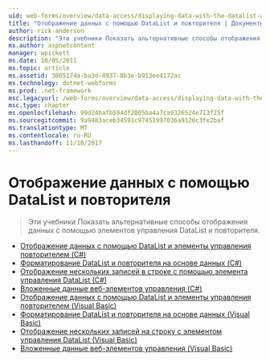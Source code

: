 ```yaml
---
uid: web-forms/overview/data-access/displaying-data-with-the-datalist-and-repeater/index
title: "Отображение данных с помощью DataList и повторителя | Документы Microsoft"
author: rick-anderson
description: "Эти учебники Показать альтернативные способы отображения данных с помощью элементов управления DataList и повторителя."
ms.author: aspnetcontent
manager: wpickett
ms.date: 10/05/2011
ms.topic: article
ms.assetid: 3005174a-ba3d-4937-8b3e-b913ee4172ac
ms.technology: dotnet-webforms
ms.prod: .net-framework
msc.legacyurl: /web-forms/overview/data-access/displaying-data-with-the-datalist-and-repeater
msc.type: chapter
ms.openlocfilehash: 99d24bafb594df2005ba4a7ca9326524e713f25f
ms.sourcegitcommit: 9a9483aceb34591c97451997036a9120c3fe2baf
ms.translationtype: MT
ms.contentlocale: ru-RU
ms.lasthandoff: 11/10/2017
---
```

<a name="displaying-data-with-the-datalist-and-repeater"></a>Отображение данных с помощью DataList и повторителя
====================
> Эти учебники Показать альтернативные способы отображения данных с помощью элементов управления DataList и повторителя.


- [Отображение данных с помощью DataList и элементы управления повторителем (C#)](displaying-data-with-the-datalist-and-repeater-controls-cs.md)
- [Форматирование DataList и повторителя на основе данных (C#)](formatting-the-datalist-and-repeater-based-upon-data-cs.md)
- [Отображение нескольких записей в строке с помощью элемента управления DataList (C#)](showing-multiple-records-per-row-with-the-datalist-control-cs.md)
- [Вложенные данные веб-элементов управления (C#)](nested-data-web-controls-cs.md)
- [Отображение данных с помощью DataList и элементы управления повторителем (Visual Basic)](displaying-data-with-the-datalist-and-repeater-controls-vb.md)
- [Форматирование DataList и повторителя на основе данных (Visual Basic)](formatting-the-datalist-and-repeater-based-upon-data-vb.md)
- [Отображение нескольких записей на строку с элементом управления DataList (Visual Basic)](showing-multiple-records-per-row-with-the-datalist-control-vb.md)
- [Вложенные данные веб-элементов управления (Visual Basic)](nested-data-web-controls-vb.md)
